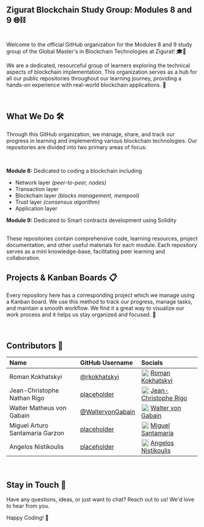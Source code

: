 ## Zigurat Blockchain Study Group: Modules 8 and 9 🌐⛓️

<br>
Welcome to the official GitHub organization for the Modules 8 and 9 study group of the Global Master's in Blockchain Technologies at Zigurat! 🎓🎉

We are a dedicated, resourceful group of learners exploring the technical aspects of blockchain implementation. This
organization serves as a hub for all our public repositories throughout our learning journey, providing a hands-on
experience with real-world blockchain applications. 🚀

<br>

## What We Do 🛠

Through this GitHub organization, we manage, share, and track our progress in learning and implementing various
blockchain technologies. Our repositories are divided into two primary areas of focus:

<br>

**Module 8:** Dedicated to coding a blockchain including

- Network layer _(peer-to-peer, nodes)_
- Transaction layer
- Blockchain layer _(blocks management, mempool)_
- Trust layer  _(consensus algorithm)_
- Application layer

**Module 9:** Dedicated to Smart contracts development using Solidity

<br>
These repositories contain comprehensive code, learning resources, project documentation, and other useful materials for each module. Each repository serves as a mini knowledge-base, facilitating peer learning and collaboration.

## Projects & Kanban Boards 📋

Every repository here has a corresponding project which we manage using a Kanban board. We use this method to track our
progress, manage tasks, and maintain a smooth workflow. We find it a great way to visualize our work process and it
helps us stay organized and focused. 🎯

<br>

## Contributors 👥

| Name                            | GitHub Username                                        | Socials                                                                                                                                                                                                                                    |
|:--------------------------------|:-------------------------------------------------------|:-------------------------------------------------------------------------------------------------------------------------------------------------------------------------------------------------------------------------------------------|
| Roman Kokhatskyi                | [@rkokhatskyi](https://github.com/rkokhatskyi)         | <img src="https://upload.wikimedia.org/wikipedia/commons/thumb/c/ca/LinkedIn_logo_initials.png/800px-LinkedIn_logo_initials.png" width="20" align="top"> [Roman Kokhatskyi](https://linkedin.com/in/rkokhatskyi)                           |
| Jean-Christophe Nathan Rigo     | [placeholder](https://github.com/placeholder)          | <img src="https://upload.wikimedia.org/wikipedia/commons/thumb/c/ca/LinkedIn_logo_initials.png/800px-LinkedIn_logo_initials.png" width="20" align="top"> [Jean-Christophe Rigo](https://www.linkedin.com/in/jean-christophe-rigo/)         |
| Walter Matheus von Gabain       | [@WaltervonGabain](https://github.com/WaltervonGabain) | <img src="https://upload.wikimedia.org/wikipedia/commons/thumb/c/ca/LinkedIn_logo_initials.png/800px-LinkedIn_logo_initials.png" width="20" align="top"> [Walter von Gabain](https://www.linkedin.com/in/walter-von-gabain-a1a5aa13a/)     |
| Miguel Arturo Santamaria Garzon | [placeholder](https://github.com/placeholder)          | <img src="https://upload.wikimedia.org/wikipedia/commons/thumb/c/ca/LinkedIn_logo_initials.png/800px-LinkedIn_logo_initials.png" width="20" align="top"> [Miguel Santamaria](https://www.linkedin.com/in/msantamaria86/)                   |
| Angelos Nistikoulis             | [placeholder](https://github.com/placeholder)          | <img src="https://upload.wikimedia.org/wikipedia/commons/thumb/c/ca/LinkedIn_logo_initials.png/800px-LinkedIn_logo_initials.png" width="20" align="top"> [Angelos Nistikoulis](https://www.linkedin.com/in/angelos-nistikoulis-847122181/) |

<br>

## Stay in Touch 💬

Have any questions, ideas, or just want to chat? Reach out to us! We'd love to hear from you.

Happy Coding! 🚀
